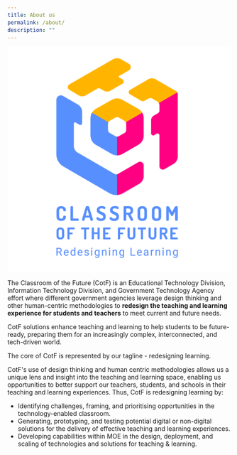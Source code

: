 ```yaml
---
title: About us
permalink: /about/
description: ""
---
```


![Classroom of the Future](/images/CotF%20logo.png)

The Classroom of the Future (CotF) is an Educational Technology Division, Information Technology Division, and Government Technology Agency effort where different government agencies leverage design thinking and other human-centric methodologies to **redesign the teaching and learning experience for students and teachers** to meet current and future needs. 

CotF solutions enhance teaching and learning to help students to be future-ready, preparing them for an increasingly complex, interconnected, and tech-driven world.

The core of CotF is represented by our tagline - redesigning learning. 

CotF's use of design thinking and human centric methodologies allows us a unique lens and insight into the teaching and learning space, enabling us opportunities to better support our teachers, students, and schools in their teaching and learning experiences. Thus, CotF is redesigning learning by:
* Identifying challenges, framing, and prioritising opportunities in the technology-enabled classroom.
* Generating, prototyping, and testing potential digital or non-digital solutions for the delivery of effective teaching and learning experiences.
* Developing capabilities within MOE in the design, deployment, and scaling of technologies and solutions for teaching & learning.